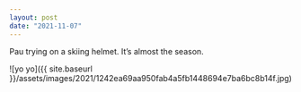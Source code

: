 ```yaml
---
layout: post
date: "2021-11-07"
---
```


Pau trying on a skiing helmet. It’s almost the season.

![yo yo]({{ site.baseurl }}/assets/images/2021/1242ea69aa950fab4a5fb1448694e7ba6bc8b14f.jpg)
